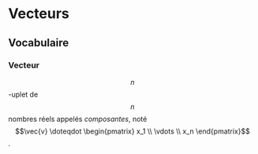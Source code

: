 # Vecteurs

## Vocabulaire

### Vecteur

$$n$$-uplet de $$n$$ nombres réels appelés *composantes*, noté
$$\vec{v} \doteqdot \begin{pmatrix} x_1 \\ \vdots \\ x_n \end{pmatrix}$$.
